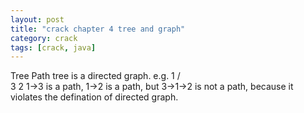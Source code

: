 ```yaml
---
layout: post
title: "crack chapter 4 tree and graph"
category: crack
tags: [crack, java]
---
```

Tree Path
tree is a directed graph.
e.g.
      1
     / \
    3   2
1->3 is a path, 1->2 is a path, but 3->1->2 is not a path, because it violates the defination of directed graph.

